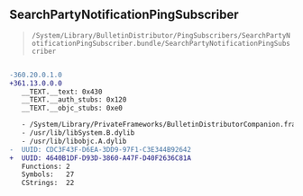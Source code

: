 ## SearchPartyNotificationPingSubscriber

> `/System/Library/BulletinDistributor/PingSubscribers/SearchPartyNotificationPingSubscriber.bundle/SearchPartyNotificationPingSubscriber`

```diff

-360.20.0.1.0
+361.13.0.0.0
   __TEXT.__text: 0x430
   __TEXT.__auth_stubs: 0x120
   __TEXT.__objc_stubs: 0xe0

   - /System/Library/PrivateFrameworks/BulletinDistributorCompanion.framework/BulletinDistributorCompanion
   - /usr/lib/libSystem.B.dylib
   - /usr/lib/libobjc.A.dylib
-  UUID: CDC3F43F-D6EA-3DD9-97F1-C3E344B92642
+  UUID: 4640B1DF-D93D-3860-A47F-D40F2636C81A
   Functions: 2
   Symbols:   27
   CStrings:  22

```
